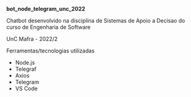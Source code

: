 **bot_node_telegram_unc_2022**

Chatbot desenvolvido na disciplina de Sistemas de Apoio a Decisao do curso de Engenharia de Software

UnC Mafra - 2022/2

Ferramentas/tecnologias utilizadas
* Node.js
* Telegraf
* Axios
* Telegram
* VS Code
